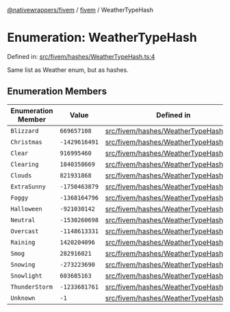 [@nativewrappers/fivem](../../README.md) / [fivem](../README.md) / WeatherTypeHash

# Enumeration: WeatherTypeHash

Defined in: [src/fivem/hashes/WeatherTypeHash.ts:4](https://github.com/nativewrappers/nativewrappers/blob/9823dedfda755d69570435af704d4d60473d3d5a/src/fivem/hashes/WeatherTypeHash.ts#L4)

Same list as Weather enum, but as hashes.

## Enumeration Members

| Enumeration Member | Value | Defined in |
| ------ | ------ | ------ |
| <a id="blizzard"></a> `Blizzard` | `669657108` | [src/fivem/hashes/WeatherTypeHash.ts:16](https://github.com/nativewrappers/nativewrappers/blob/9823dedfda755d69570435af704d4d60473d3d5a/src/fivem/hashes/WeatherTypeHash.ts#L16) |
| <a id="christmas"></a> `Christmas` | `-1429616491` | [src/fivem/hashes/WeatherTypeHash.ts:19](https://github.com/nativewrappers/nativewrappers/blob/9823dedfda755d69570435af704d4d60473d3d5a/src/fivem/hashes/WeatherTypeHash.ts#L19) |
| <a id="clear"></a> `Clear` | `916995460` | [src/fivem/hashes/WeatherTypeHash.ts:7](https://github.com/nativewrappers/nativewrappers/blob/9823dedfda755d69570435af704d4d60473d3d5a/src/fivem/hashes/WeatherTypeHash.ts#L7) |
| <a id="clearing"></a> `Clearing` | `1840358669` | [src/fivem/hashes/WeatherTypeHash.ts:13](https://github.com/nativewrappers/nativewrappers/blob/9823dedfda755d69570435af704d4d60473d3d5a/src/fivem/hashes/WeatherTypeHash.ts#L13) |
| <a id="clouds"></a> `Clouds` | `821931868` | [src/fivem/hashes/WeatherTypeHash.ts:11](https://github.com/nativewrappers/nativewrappers/blob/9823dedfda755d69570435af704d4d60473d3d5a/src/fivem/hashes/WeatherTypeHash.ts#L11) |
| <a id="extrasunny"></a> `ExtraSunny` | `-1750463879` | [src/fivem/hashes/WeatherTypeHash.ts:6](https://github.com/nativewrappers/nativewrappers/blob/9823dedfda755d69570435af704d4d60473d3d5a/src/fivem/hashes/WeatherTypeHash.ts#L6) |
| <a id="foggy"></a> `Foggy` | `-1368164796` | [src/fivem/hashes/WeatherTypeHash.ts:10](https://github.com/nativewrappers/nativewrappers/blob/9823dedfda755d69570435af704d4d60473d3d5a/src/fivem/hashes/WeatherTypeHash.ts#L10) |
| <a id="halloween"></a> `Halloween` | `-921030142` | [src/fivem/hashes/WeatherTypeHash.ts:20](https://github.com/nativewrappers/nativewrappers/blob/9823dedfda755d69570435af704d4d60473d3d5a/src/fivem/hashes/WeatherTypeHash.ts#L20) |
| <a id="neutral"></a> `Neutral` | `-1530260698` | [src/fivem/hashes/WeatherTypeHash.ts:8](https://github.com/nativewrappers/nativewrappers/blob/9823dedfda755d69570435af704d4d60473d3d5a/src/fivem/hashes/WeatherTypeHash.ts#L8) |
| <a id="overcast"></a> `Overcast` | `-1148613331` | [src/fivem/hashes/WeatherTypeHash.ts:12](https://github.com/nativewrappers/nativewrappers/blob/9823dedfda755d69570435af704d4d60473d3d5a/src/fivem/hashes/WeatherTypeHash.ts#L12) |
| <a id="raining"></a> `Raining` | `1420204096` | [src/fivem/hashes/WeatherTypeHash.ts:14](https://github.com/nativewrappers/nativewrappers/blob/9823dedfda755d69570435af704d4d60473d3d5a/src/fivem/hashes/WeatherTypeHash.ts#L14) |
| <a id="smog"></a> `Smog` | `282916021` | [src/fivem/hashes/WeatherTypeHash.ts:9](https://github.com/nativewrappers/nativewrappers/blob/9823dedfda755d69570435af704d4d60473d3d5a/src/fivem/hashes/WeatherTypeHash.ts#L9) |
| <a id="snowing"></a> `Snowing` | `-273223690` | [src/fivem/hashes/WeatherTypeHash.ts:17](https://github.com/nativewrappers/nativewrappers/blob/9823dedfda755d69570435af704d4d60473d3d5a/src/fivem/hashes/WeatherTypeHash.ts#L17) |
| <a id="snowlight"></a> `Snowlight` | `603685163` | [src/fivem/hashes/WeatherTypeHash.ts:18](https://github.com/nativewrappers/nativewrappers/blob/9823dedfda755d69570435af704d4d60473d3d5a/src/fivem/hashes/WeatherTypeHash.ts#L18) |
| <a id="thunderstorm"></a> `ThunderStorm` | `-1233681761` | [src/fivem/hashes/WeatherTypeHash.ts:15](https://github.com/nativewrappers/nativewrappers/blob/9823dedfda755d69570435af704d4d60473d3d5a/src/fivem/hashes/WeatherTypeHash.ts#L15) |
| <a id="unknown"></a> `Unknown` | `-1` | [src/fivem/hashes/WeatherTypeHash.ts:5](https://github.com/nativewrappers/nativewrappers/blob/9823dedfda755d69570435af704d4d60473d3d5a/src/fivem/hashes/WeatherTypeHash.ts#L5) |
